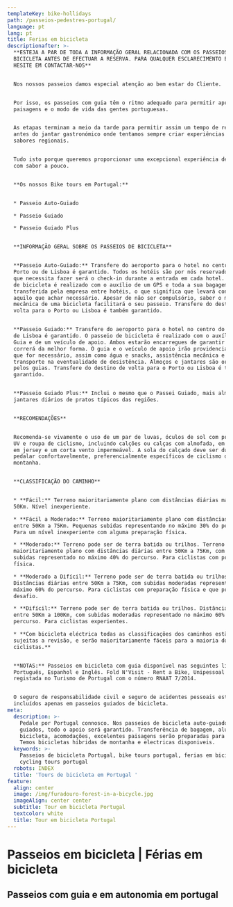 ```yaml
---
templateKey: bike-hollidays
path: /passeios-pedestres-portugal/
language: pt
lang: pt
title: Ferias em bicicleta
descriptionafter: >-
  **ESTEJA A PAR DE TODA A INFORMAÇÃO GERAL RELACIONADA COM OS PASSEIOS EM
  BICICLETA ANTES DE EFECTUAR A RESERVA. PARA QUALQUER ESCLARECIMENTO EXTRA NÃO
  HESITE EM CONTACTAR-NOS**


  Nos nossos passeios damos especial atenção ao bem estar do Cliente.


  Por isso, os passeios com guia têm o ritmo adequado para permitir apreciar as
  paisagens e o modo de vida das gentes portuguesas.


  As etapas terminam a meio da tarde para permitir assim um tempo de relaxamento
  antes do jantar gastronómico onde tentamos sempre criar experiências com
  sabores regionais.


  Tudo isto porque queremos proporcionar uma excepcional experiência de aventura
  com sabor a pouco.


  **Os nossos Bike tours em Portugal:**


  * Passeio Auto-Guiado

  * Passeio Guiado

  * Passeio Guiado Plus


  **INFORMAÇÃO GERAL SOBRE OS PASSEIOS DE BICICLETA**


  **Passeio Auto-Guiado:** Transfere do aeroporto para o hotel no centro do
  Porto ou de Lisboa é garantido. Todos os hotéis são por nós reservados. Tudo o
  que necessita fazer será o check-in durante a entrada em cada hotel. O passeio
  de bicicleta é realizado com o auxílio de um GPS e toda a sua bagagem será
  transferida pela empresa entre hotéis, o que significa que levará consigo
  aquilo que achar necessário. Apesar de não ser compulsório, saber o mínimo de
  mecânica de uma bicicleta facilitará o seu passeio. Transfere do destino de
  volta para o Porto ou Lisboa é também garantido.


  **Passeio Guiado:** Transfere do aeroporto para o hotel no centro do Porto ou
  de Lisboa é garantido. O passeio de bicicleta é realizado com o auxílio de um
  Guia e de um veículo de apoio. Ambos estarão encarregues de garantir que tudo
  correrá da melhor forma. O guia e o veículo de apoio irão providenciar aquilo
  que for necessário, assim como água e snacks, assistência mecânica e
  transporte na eventualidade de desistência. Almoços e jantares são organizados
  pelos guias. Transfere do destino de volta para o Porto ou Lisboa é também
  garantido.


  **Passeio Guiado Plus:** Inclui o mesmo que o Passei Guiado, mais almoços e
  jantares diários de pratos típicos das regiões.


  **RECOMENDAÇÕES**


  Recomenda-se vivamente o uso de um par de luvas, óculos de sol com protecção
  UV e roupa de ciclismo, incluindo calções ou calças com almofada, em licra ou
  em jersey e um corta vento impermeável. A sola do calçado deve ser dura para
  pedalar confortavelmente, preferencialmente específicos de ciclismo de
  montanha.


  **CLASSIFICAÇÃO DO CAMINHO**


  * **Fácil:** Terreno maioritariamente plano com distâncias diárias máximas de
  50Km. Nível inexperiente.

  * **Fácil a Moderado:** Terreno maioritariamente plano com distâncias diárias
  entre 50Km a 75Km. Pequenas subidas representando no máximo 30% do percurso.
  Para um nível inexperiente com alguma preparação física.

  * **Moderado:** Terreno pode ser de terra batida ou trilhos. Terreno
  maioritariamente plano com distâncias diárias entre 50Km a 75Km, com algumas
  subidas representado no máximo 40% do percurso. Para ciclistas com preparação
  física.

  * **Moderado a Difícil:** Terreno pode ser de terra batida ou trilhos.
  Distâncias diárias entre 50Km a 75Km, com subidas moderadas representado no
  máximo 60% do percurso. Para ciclistas com preparação física e que procuram um
  desafio.

  * **Difícil:** Terreno pode ser de terra batida ou trilhos. Distâncias diárias
  entre 50Km a 100Km, com subidas moderadas representado no máximo 60% do
  percurso. Para ciclistas experientes.

  * **Com bicicleta eléctrica todas as classificações dos caminhos estão
  sujeitas a revisão, e serão maioritariamente fáceis para a maioria dos
  ciclistas.**


  **NOTAS:** Passeios em bicicleta com guia disponível nas seguintes línguas:
  Português, Espanhol e Inglês. Fold N'Visit - Rent a Bike, Unipessoal Lda está
  registada no Turismo de Portugal com o número RNAAT 7/2014.


  O seguro de responsabilidade civil e seguro de acidentes pessoais estão
  incluídos apenas em passeios guiados de bicicleta.
meta:
  description: >-
    Pedale por Portugal connosco. Nos passeios de bicicleta auto-guiados ou
    guiados, todo o apoio será garantido. Transferência de bagagem, aluguer de
    bicicleta, acomodações, excelentes paisagens serão preparadas para você.
    Temos bicicletas hibridas de montanha e electricas disponiveis.
  keywords: >-
    Passeios de bicicleta Portugal, bike tours portugal, ferias em bicicleta,
    cycling tours portugal
  robots: INDEX
  title: 'Tours de bicicleta em Portugal '
feature:
  align: center
  image: /img/furadouro-forest-in-a-bicycle.jpg
  imageAlign: center center
  subtitle: Tour em bicicleta Portugal
  textcolor: white
  title: Tour em bicicleta Portugal
---
```

# Passeios em bicicleta | Férias em bicicleta 

## Passeios com guia e em autonomia em portugal
